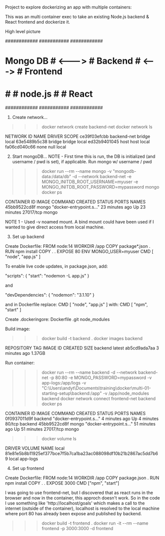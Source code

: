 Project to explore dockerizing an app with multiple containers:

This was an multi container exec to take an existing Node.js backend & React frontend and dockerize it.

High level picture

############       ###########       ############
# Mongo DB # <---> # Backend # <---> # Frontend #
#          #       # node.js #       # React    #
############       ###########       ############

1) Create network...
>>> docker network create backend-net 
>>> docker network ls

NETWORK ID     NAME           DRIVER    SCOPE
ce39f03efcbb   backend-net    bridge    local
63e5489b5c38   bridge         bridge    local
ed32b9401045   host           host      local
fa06cd040c66   none           null      local

2) Start mongoDB...
NOTE - First time this is run, the DB is initialized (and username / pwd is set), if applicable.
Run mongo w/ username / pwd
>>> docker run --rm --name mongo -v "mongodb-data:/data/db" -d --network backend-net -e MONGO_INITDB_ROOT_USERNAME=myuser -e MONGO_INITDB_ROOT_PASSWORD=mypassword mongo
>>> docker ps

CONTAINER ID   IMAGE     COMMAND                  CREATED          STATUS          PORTS       NAMES
45bb9522cd8f   mongo     "docker-entrypoint.s…"   23 minutes ago   Up 23 minutes   27017/tcp   mongo

NOTE 1 - Used -v noamed mount. A bind mount could have been used if I wanted to give direct access from local machine.

3) Set up backend

Create Dockerfile:
FROM node:14
WORKDIR /app
COPY package*.json .
RUN npm install
COPY . .
EXPOSE 80
ENV MONGO_USER=myuser
CMD [ "node", "app.js" ]

To enable live code updates, in package.json, add:

  "scripts": {
    "start": "nodemon -L app.js"
  }
  
  and
  
  "devDependencies": {
    "nodemon": "3.1.10"
  }
  
and in Dockerfile replace:
CMD [ "node", "app.js" ]
with:
CMD [ "npm", "start" ]

Create .dockeringore:
Dockerfile
.git
node_modules

Build image:
>>> docker build -t backend .
>>> docker images backend

REPOSITORY   TAG       IMAGE ID       CREATED         SIZE
backend      latest    ab5cd9ada7aa   3 minutes ago   1.37GB

Run container:
>>> docker run --rm --name backend -d --network backend-net -p 80:80 -e MONGO_PASSWORD=mypassword -v app-logs:/app/logs -v "C:\Users\andyt\Documents\training\docker\multi-01-starting-setup\backend:/app" -v /app/node_modules backend
>>> docker network connect frontend-net backend
>>> docker ps

CONTAINER ID   IMAGE     COMMAND                  CREATED          STATUS          PORTS       NAMES
0f0937011d9f   backend   "docker-entrypoint.s…"   4 minutes ago    Up 4 minutes    80/tcp      backend
45bb9522cd8f   mongo     "docker-entrypoint.s…"   51 minutes ago   Up 51 minutes   27017/tcp   mongo

>>> docker volume ls

DRIVER    VOLUME NAME
local     81e81e5b8b11925ef377bce7f5b7ca1ba23ac088098df10b21b2867ac5dd7b69
local     app-logs

4) Set up frontend

Create Dockerfile:
FROM node:14
WORKDIR /app
COPY package.json .
RUN npm install
COPY . .
EXPOSE 3000
CMD ["npm", "start"]

I was going to use frontend-net, but I discovered that as react runs in the browser and now in the container, this approch doesn't work. So in the code I use something like 'http://localhost/goals' 
which makes a call to the internet (outside of the container), localhost is resolved to the local machine where port 80 has already been expose and published by backend.
>>> docker build -t frontend .
>>> docker run -it --rm --name frontend -p 3000:3000 -d frontend
